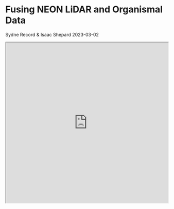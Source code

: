 Fusing NEON LiDAR and Organismal Data
================
Sydne Record & Isaac Shepard
2023-03-02

<iframe width="100%" height="500" src="https://github.com/LENS-RCN/April2023_Meeting_ORNL/blob/main/Tutorial2/Tutorial%202%20LENS_Fusing_NEON_Data.Rmd#L7" title="Contributed by NEON"></iframe>
